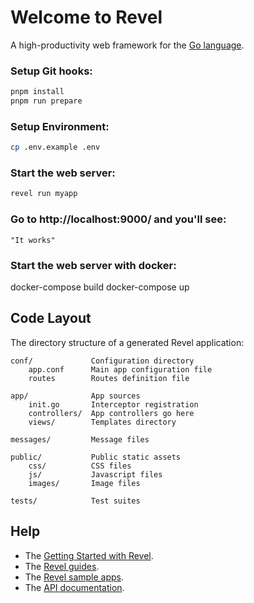 # Welcome to Revel

A high-productivity web framework for the [Go language](http://www.golang.org/).

### Setup Git hooks:

```bash
pnpm install
pnpm run prepare
```

### Setup Environment:

```bash
cp .env.example .env
```

### Start the web server:

```bash
revel run myapp
```

### Go to http://localhost:9000/ and you'll see:

    "It works"

### Start the web server with docker:

docker-compose build
docker-compose up

## Code Layout

The directory structure of a generated Revel application:

    conf/             Configuration directory
        app.conf      Main app configuration file
        routes        Routes definition file

    app/              App sources
        init.go       Interceptor registration
        controllers/  App controllers go here
        views/        Templates directory

    messages/         Message files

    public/           Public static assets
        css/          CSS files
        js/           Javascript files
        images/       Image files

    tests/            Test suites

## Help

- The [Getting Started with Revel](http://revel.github.io/tutorial/gettingstarted.html).
- The [Revel guides](http://revel.github.io/manual/index.html).
- The [Revel sample apps](http://revel.github.io/examples/index.html).
- The [API documentation](https://godoc.org/github.com/revel/revel).
